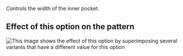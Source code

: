Controls the width of the inner pocket.

## Effect of this option on the pattern

![This image shows the effect of this option by superimposing several variants that have a different value for this option](carlita\_innerpocketwidth\_sample.svg "Effect of this option on the pattern")
